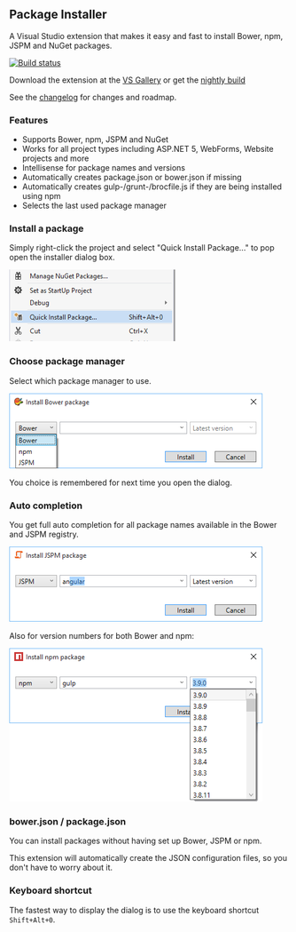 ## Package Installer

A Visual Studio extension that makes it easy and fast to install
Bower, npm, JSPM and NuGet packages.

[![Build status](https://ci.appveyor.com/api/projects/status/bd4o6iumw9vwf8kh?svg=true)](https://ci.appveyor.com/project/madskristensen/packageinstaller)

Download the extension at the
[VS Gallery](https://visualstudiogallery.msdn.microsoft.com/753b9720-1638-4f9a-ad8d-2c45a410fd74)
or get the
[nightly build](http://vsixgallery.com/extension/fdd64809-376e-4542-92ce-808a8df06bcc/)

See the
[changelog](https://github.com/madskristensen/PackageIntellisense/blob/master/CHANGELOG.md)
for changes and roadmap.

### Features

- Supports Bower, npm, JSPM and NuGet
- Works for all project types including ASP.NET 5, WebForms, Website projects and more
- Intellisense for package names and versions
- Automatically creates package.json or bower.json if missing
- Automatically creates gulp-/grunt-/brocfile.js if they are being installed using npm
- Selects the last used package manager

### Install a package

Simply right-click the project and select "Quick Install Package..."
to pop open the installer dialog box.

![Context menu](art/context-menu.png)

### Choose package manager

Select which package manager to use.

![auto completion](art/dialog.png)

You choice is remembered for next time you open the dialog.

### Auto completion

You get full auto completion for all package names available
in the Bower and JSPM registry.

![auto completion](art/dialog-names.png)

Also for version numbers for both Bower and npm:

![auto completion](art/dialog-versions.png)

### bower.json / package.json

You can install packages without having set up Bower, JSPM or npm.

This extension will automatically create the JSON configuration
files, so you don't have to worry about it.

### Keyboard shortcut

The fastest way to display the dialog is to use the keyboard
shortcut `Shift+Alt+0`.